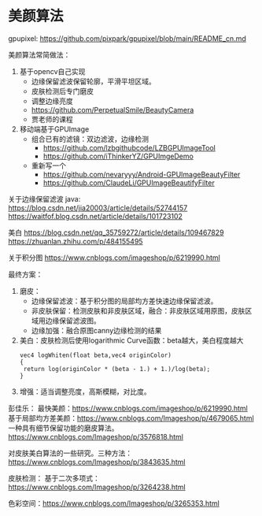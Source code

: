 
# 美颜算法

gpupixel: https://github.com/pixpark/gpupixel/blob/main/README_cn.md


美颜算法常简做法：
1. 基于opencv自己实现
    - 边缘保留滤波保留轮廓，平滑平坦区域。
    - 皮肤检测后专门磨皮
    - 调整边缘亮度
    - https://github.com/PerpetualSmile/BeautyCamera
    - 贾老师的课程
2. 移动端基于GPUImage
    - 组合已有的滤镜：双边滤波，边缘检测 
        - https://github.com/lzbgithubcode/LZBGPUImageTool
        - https://github.com/iThinkerYZ/GPUImgeDemo
    - 重新写一个
        - https://github.com/nevaryyy/Android-GPUImageBeautyFilter
        - https://github.com/ClaudeLi/GPUImageBeautifyFilter
 
关于边缘保留滤波 
java: https://blog.csdn.net/jia20003/article/details/52744157
https://waitfof.blog.csdn.net/article/details/101723102

美白
https://blog.csdn.net/qq_35759272/article/details/109467829
https://zhuanlan.zhihu.com/p/484155495


关于积分图
https://www.cnblogs.com/imageshop/p/6219990.html

最终方案：
1. 磨皮：
    - 边缘保留滤波：基于积分图的局部均方差快速边缘保留滤波。
    - 非皮肤保留：检测皮肤和非皮肤区域，融合：非皮肤区域用原图，皮肤区域用边缘保留滤波图。
    - 边缘加强：融合原图canny边缘检测的结果
2. 美白：皮肤检测后使用logarithmic Curve函数：beta越大，美白程度越大
    ```
    vec4 logWhiten(float beta,vec4 originColor)
    {
     return log(originColor * (beta - 1.) + 1.)/log(beta);
    }
    ```
3. 增强：适当调整亮度，高斯模糊，对比度。



彭佳乐：
最快美颜：https://www.cnblogs.com/imageshop/p/6219990.html
基于局部均方差美颜：https://www.cnblogs.com/Imageshop/p/4679065.html
一种具有细节保留功能的磨皮算法。https://www.cnblogs.com/Imageshop/p/3576818.html

对皮肤美白算法的一些研究。三种方法： https://www.cnblogs.com/Imageshop/p/3843635.html

皮肤检测：
基于二次多项式：https://www.cnblogs.com/Imageshop/p/3264238.html

色彩空间：https://www.cnblogs.com/Imageshop/p/3265353.html
